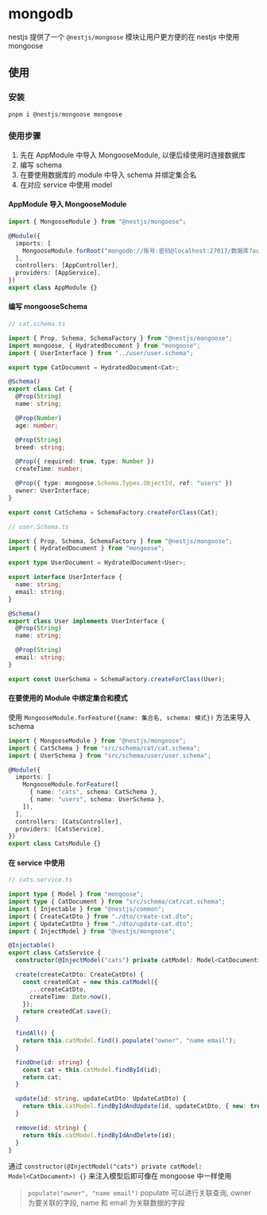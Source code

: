 # mongodb

nestjs 提供了一个 `@nestjs/mongoose` 模块让用户更方便的在 nestjs 中使用 mongoose

## 使用

### 安装

```ts
pnpm i @nestjs/mongoose mongoose
```

### 使用步骤

1. 先在 AppModule 中导入 MongooseModule, 以便后续使用时连接数据库
2. 编写 schema
3. 在要使用数据库的 module 中导入 schema 并绑定集合名
4. 在对应 service 中使用 model

#### AppModule 导入 MongooseModule

```ts
import { MongooseModule } from "@nestjs/mongoose";

@Module({
  imports: [
    MongooseModule.forRoot("mongodb://账号:密码@localhost:27017/数据库?authSource=验证数据库"),
  ],
  controllers: [AppController],
  providers: [AppService],
})
export class AppModule {}
```

#### 编写 mongooseSchema

```ts
// cat.schema.ts

import { Prop, Schema, SchemaFactory } from "@nestjs/mongoose";
import mongoose, { HydratedDocument } from "mongoose";
import { UserInterface } from "../user/user.schema";

export type CatDocument = HydratedDocument<Cat>;

@Schema()
export class Cat {
  @Prop(String)
  name: string;

  @Prop(Number)
  age: number;

  @Prop(String)
  breed: string;

  @Prop({ required: true, type: Number })
  createTime: number;

  @Prop({ type: mongoose.Schema.Types.ObjectId, ref: "users" })
  owner: UserInterface;
}

export const CatSchema = SchemaFactory.createForClass(Cat);
```

```ts
// user.Schema.ts

import { Prop, Schema, SchemaFactory } from "@nestjs/mongoose";
import { HydratedDocument } from "mongoose";

export type UserDocument = HydratedDocument<User>;

export interface UserInterface {
  name: string;
  email: string;
}

@Schema()
export class User implements UserInterface {
  @Prop(String)
  name: string;

  @Prop(String)
  email: string;
}

export const UserSchema = SchemaFactory.createForClass(User);
```

#### 在要使用的 Module 中绑定集合和模式

使用 `MongooseModule.forFeature({name: 集合名, schema: 模式})` 方法来导入 schema

```ts
import { MongooseModule } from "@nestjs/mongoose";
import { CatSchema } from "src/schema/cat/cat.schema";
import { UserSchema } from "src/schema/user/user.schema";

@Module({
  imports: [
    MongooseModule.forFeature([
      { name: "cats", schema: CatSchema },
      { name: "users", schema: UserSchema },
    ]),
  ],
  controllers: [CatsController],
  providers: [CatsService],
})
export class CatsModule {}
```

#### 在 service 中使用

```ts
// cats.service.ts

import type { Model } from "mongoose";
import type { CatDocument } from "src/schema/cat/cat.schema";
import { Injectable } from "@nestjs/common";
import { CreateCatDto } from "./dto/create-cat.dto";
import { UpdateCatDto } from "./dto/update-cat.dto";
import { InjectModel } from "@nestjs/mongoose";

@Injectable()
export class CatsService {
  constructor(@InjectModel("cats") private catModel: Model<CatDocument>) {}

  create(createCatDto: CreateCatDto) {
    const createdCat = new this.catModel({
      ...createCatDto,
      createTime: Date.now(),
    });
    return createdCat.save();
  }

  findAll() {
    return this.catModel.find().populate("owner", "name email");
  }

  findOne(id: string) {
    const cat = this.catModel.findById(id);
    return cat;
  }

  update(id: string, updateCatDto: UpdateCatDto) {
    return this.catModel.findByIdAndUpdate(id, updateCatDto, { new: true });
  }

  remove(id: string) {
    return this.catModel.findByIdAndDelete(id);
  }
}
```

通过 `constructor(@InjectModel("cats") private catModel: Model<CatDocument>) {}` 来注入模型后即可像在 mongoose 中一样使用

> `populate("owner", "name email")` populate 可以进行关联查询, owner 为要关联的字段, name 和 email 为关联数据的字段

